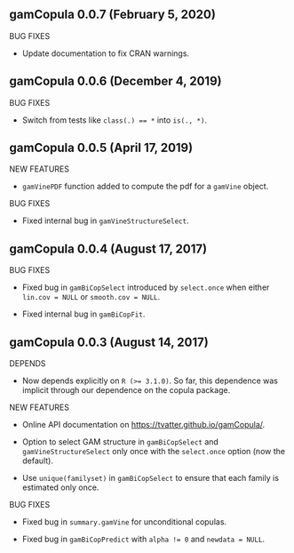 gamCopula 0.0.7 (February 5, 2020)
----------------------------------------------------------------

BUG FIXES

  * Update documentation to fix CRAN warnings.

gamCopula 0.0.6 (December 4, 2019)
----------------------------------------------------------------

BUG FIXES

  * Switch from tests like `class(.) == *` into `is(., *)`.
  

gamCopula 0.0.5 (April 17, 2019)
----------------------------------------------------------------

NEW FEATURES

  * `gamVinePDF` function added to compute the pdf for a `gamVine` object.

BUG FIXES

  * Fixed internal bug in `gamVineStructureSelect`.
  

gamCopula 0.0.4 (August 17, 2017)
----------------------------------------------------------------
  
BUG FIXES

  * Fixed bug in `gamBiCopSelect` introduced by `select.once` when either 
  `lin.cov = NULL` or `smooth.cov = NULL`.

  * Fixed internal bug in `gamBiCopFit`.
  


gamCopula 0.0.3 (August 14, 2017)
----------------------------------------------------------------

DEPENDS

  * Now depends explicitly on `R (>= 3.1.0)`. So far, this dependence was
    implicit through our dependence on the copula package.

NEW FEATURES

  * Online API documentation on https://tvatter.github.io/gamCopula/.
  
  * Option to select GAM structure in `gamBiCopSelect` and 
  `gamVineStructureSelect` only once with the `select.once` option (now the default).

  * Use `unique(familyset)` in `gamBiCopSelect` to ensure that each family is 
  estimated only once.
  
BUG FIXES

  * Fixed bug in `summary.gamVine` for unconditional copulas.

  * Fixed bug in `gamBiCopPredict` with `alpha != 0` and `newdata = NULL`.
  
